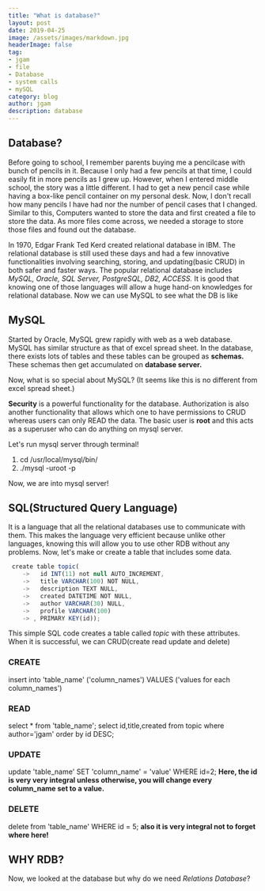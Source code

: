 ```yaml
---
title: "What is database?"
layout: post
date: 2019-04-25
image: /assets/images/markdown.jpg
headerImage: false
tag:
- jgam
- file
- Database
- system calls
- mySQL
category: blog
author: jgam
description: database
---
```


## Database?

Before going to school, I remember parents buying me a pencilcase with bunch of pencils in it. Because I only had a few pencils at that time, I could easily fit in more pencils as I grew up. However, when I entered middle school, the story was a little different. I had to get a new pencil case while having a box-like pencil container on my personal desk. Now, I don't recall how many pencils I have had nor the number of pencil cases that I changed. Similar to this, Computers wanted to store the data and first created a file to store the data. As more files come across, we needed a storage to store those files and found out the database.

In 1970, Edgar Frank Ted Kerd created relational database in IBM. The relational database is still used these days and had a few innovative functionalities involving searching, storing, and updating(basic CRUD) in both safer and faster ways. The popular relational database includes *MySQL, Oracle, SQL Server, PostgreSQL, DB2, ACCESS.* It is good that knowing one of those languages will allow a huge hand-on knowledges for relational database. Now we can use MySQL to see what the DB is like

## MySQL

Started by Oracle, MySQL grew rapidly with web as a web database. MySQL has similar structure as that of excel spread sheet. In the database, there exists lots of tables and these tables can be grouped as **schemas.** These schemas then get accumulated on **database server.**

Now, what is so special about MySQL? (It seems like this is no different from excel spread sheet.)

**Security** is a powerful functionality for the database. Authorization is also another functionality that allows which one to have permissions to CRUD whereas users can only READ the data. The basic user is **root** and this acts as a superuser who can do anything on mysql server.

Let's run mysql server through terminal!
1. cd /usr/local/mysql/bin/
2. ./mysql -uroot -p

Now, we are into mysql server!

## SQL(Structured Query Language)

It is a language that all the relational databases use to communicate with them. This makes the language very efficient because unlike other languages, knowing this will allow you to use other RDB without any problems. Now, let's make or create a table that includes some data.

```javascript
 create table topic(
    ->   id INT(11) not null AUTO_INCREMENT,
    ->   title VARCHAR(100) NOT NULL,
    ->   description TEXT NULL,
    ->   created DATETIME NOT NULL,
    ->   author VARCHAR(30) NULL,
    ->   profile VARCHAR(100)
    -> , PRIMARY KEY(id));
```

This simple SQL code creates a table called *topic* with these attributes. When it is successful, we can CRUD(create read update and delete)

### CREATE

insert into 'table_name' ('column_names') VALUES ('values for each column_names')

### READ

select * from 'table_name';
select id,title,created from topic where author='jgam' order by id DESC;

### UPDATE

update 'table_name' SET 'column_name' = 'value' WHERE id=2;
**Here, the id is very very integral unless otherwise, you will change every column_name set to a value.**

### DELETE

delete from 'table_name' WHERE id = 5;
**also it is very integral not to forget where here!**

## WHY RDB?

Now, we looked at the database but why do we need *Relations Database*?
